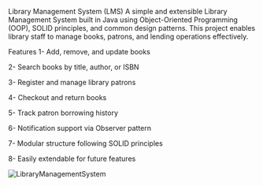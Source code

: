 Library Management System (LMS)
A simple and extensible Library Management System built in Java using Object-Oriented Programming (OOP), SOLID principles, and common design patterns. This project enables library staff to manage books, patrons, and lending operations effectively.

Features
1- Add, remove, and update books

2- Search books by title, author, or ISBN

3- Register and manage library patrons

4- Checkout and return books

5- Track patron borrowing history

6- Notification support via Observer pattern

7- Modular structure following SOLID principles

8- Easily extendable for future features



![LibraryManagementSystem](https://github.com/user-attachments/assets/55c79a8b-266e-4bd4-97e3-2ab2173fb595)


